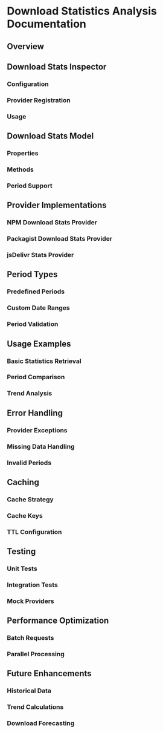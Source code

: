 # Download Statistics Analysis Documentation

## Overview

## Download Stats Inspector

### Configuration
### Provider Registration
### Usage

## Download Stats Model

### Properties
### Methods
### Period Support

## Provider Implementations

### NPM Download Stats Provider
### Packagist Download Stats Provider
### jsDelivr Stats Provider

## Period Types

### Predefined Periods
### Custom Date Ranges
### Period Validation

## Usage Examples

### Basic Statistics Retrieval
### Period Comparison
### Trend Analysis

## Error Handling

### Provider Exceptions
### Missing Data Handling
### Invalid Periods

## Caching

### Cache Strategy
### Cache Keys
### TTL Configuration

## Testing

### Unit Tests
### Integration Tests
### Mock Providers

## Performance Optimization

### Batch Requests
### Parallel Processing

## Future Enhancements

### Historical Data
### Trend Calculations
### Download Forecasting